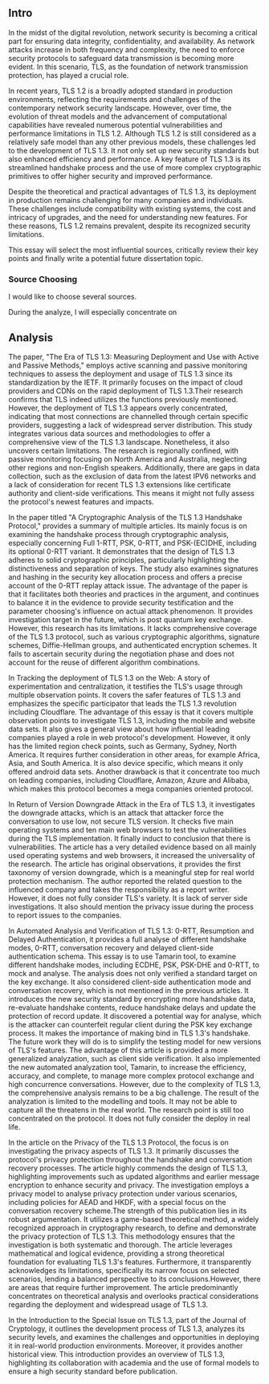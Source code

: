 ## Intro
In the midst of the digital revolution, network security is becoming a critical part for ensuring data integrity, confidentiality, and availability. As network attacks increase in both frequency and complexity, the need to enforce security protocols to safeguard data transmission is becoming more evident. In this scenario, TLS, as the foundation of network transmission protection, has played a crucial role.

In recent years, TLS 1.2 is a broadly adopted standard in production environments, reflecting the requirements and challenges of the contemporary network security landscape. However, over time, the evolution of threat models and the advancement of computational capabilities have revealed numerous potential vulnerabilities and performance limitations in TLS 1.2. Although TLS 1.2 is still considered as a relatively safe model than any other previous models, these challenges led to the development of TLS 1.3. It not only set up new security standards but also enhanced efficiency and performance. A key feature of TLS 1.3 is its streamlined handshake process and the use of more complex cryptographic primitives to offer higher security and improved performance.

Despite the theoretical and practical advantages of TLS 1.3, its deployment in production remains challenging for many companies and individuals. These challenges include compatibility with existing systems, the cost and intricacy of upgrades, and the need for understanding new features. For these reasons, TLS 1.2 remains prevalent, despite its recognized security limitations.

This essay will select the most influential sources, critically review their key points and finally write a potential future dissertation topic. 

### Source Choosing

I would like to choose several sources. 

During the analyze, I will especially concentrate on 


## Analysis



The paper, "The Era of TLS 1.3: Measuring Deployment and Use with Active and Passive Methods," employs active scanning and passive monitoring techniques to assess the deployment and usage of TLS 1.3 since its standardization by the IETF. It primarily focuses on the impact of cloud providers and CDNs on the rapid deployment of TLS 1.3.Their research confirms that TLS indeed utilizes the functions previously mentioned. However, the deployment of TLS 1.3 appears overly concentrated, indicating that most connections are channelled through certain specific providers, suggesting a lack of widespread server distribution. This study integrates various data sources and methodologies to offer a comprehensive view of the TLS 1.3 landscape. Nonetheless, it also uncovers certain limitations. The research is regionally confined, with passive monitoring focusing on North America and Australia, neglecting other regions and non-English speakers. Additionally, there are gaps in data collection, such as the exclusion of data from the latest IPV6 networks and a lack of consideration for recent TLS 1.3 extensions like certificate authority and client-side verifications. This means it might not fully assess the protocol's newest features and impacts.

In the paper titled "A Cryptographic Analysis of the TLS 1.3 Handshake Protocol," provides a summary of multiple articles. Its mainly focus is on examining the handshake process through cryptographic analysis, especially concerning Full 1-RTT, PSK, 0-RTT, and PSK-(EC)DHE, including its optional 0-RTT variant. It demonstrates that the design of TLS 1.3 adheres to solid cryptographic principles, particularly highlighting the distinctiveness and separation of keys. The study also examines signatures and hashing in the security key allocation process and offers a precise account of the 0-RTT replay attack issue. The advantage of the paper is that it facilitates both theories and practices in the argument, and continues to balance it in the evidence to provide security testification and the parameter choosing's influence on actual attack phenomenon. It provides investigation target in the future, which is post quantum key exchange. However, this research has its limitations. It lacks comprehensive coverage of the TLS 1.3 protocol, such as various cryptographic algorithms, signature schemes, Diffie-Hellman groups, and authenticated encryption schemes. It fails to ascertain security during the negotiation phase and does not account for the reuse of different algorithm combinations. 

In Tracking the deployment of TLS 1.3 on the Web: A story of experimentation and centralization, it testifies the TLS's usage through multiple observation points. It covers the safer features of TLS 1.3 and emphasizes the specific participator that leads the TLS 1.3 revolution including Cloudflare. The advantage of this essay is that it covers multiple observation points to investigate TLS 1.3, including the mobile and website data sets. It also gives a general view about how influential leading companies played a role in web protocol's development. However, it only has the limited region check points, such as Germany, Sydney, North America. It requires further consideration in other areas, for example Africa, Asia, and South America. It is also device specific, which means it only offered android data sets. Another drawback is that it concentrate too much on leading companies, including Cloudflare, Amazon, Azure and Alibaba, which makes this protocol becomes a mega companies oriented protocol. 

In Return of Version Downgrade Attack in the Era of TLS 1.3, it investigates the downgrade attacks, which is an attack that attacker force the conversation to use low, not secure TLS version. It checks five main operating systems and ten main web browsers to test the vulnerabilities during the TLS implementation. It finally induct to conclusion that there is vulnerabilities. The article has a very detailed evidence based on all mainly used operating systems and web browsers, it increased the universality of the research. The article has original observations, it provides the first taxonomy of version downgrade, which is a meaningful step for real world protection mechanism. The author reported the related question to the influenced company and takes the responsibility as a report writer. However, it does not fully consider TLS's variety. It is lack of server side investigations. It also should mention the privacy issue during the process to report issues to the companies. 

In Automated Analysis and Verification of TLS 1.3: 0-RTT, Resumption and Delayed Authentication, it provides a full analyse of different handshake modes, 0-RTT, conversation recovery and delayed client-side authentication schema. This essay is to use Tamarin tool, to examine different handshake modes, including ECDHE, PSK, PSK-DHE and 0-RTT, to mock and analyse. The analysis does not only verified a standard target on the key exchange. It also considered client-side authentication mode and conversation recovery, which is not mentioned in the previous articles. It introduces the new security standard by encrypting more handshake data, re-evaluate handshake contents, reduce handshake delays and update the protection of record update. It discovered a potential way for analyse, which is the attacker can  counterfeit regular client during the PSK key exchange process. It makes the importance of making bind in TLS 1.3's handshake. The future work they will do is to simplify the testing model for new versions of TLS's features. The advantage of this article is provided a more generalized analyzation, such as client side verification. It also implemented the new automated analyzation tool, Tamarin, to increase the efficiency, accuracy, and complete, to manage more complex protocol exchange and high concurrence conversations. However, due to the complexity of TLS 1.3, the comprehensive analysis remains to be a big challenge. The result of the analyzation is limited to the modelling and tools. It may not be able to capture all the threatens in the real world. The research point is still too concentrated on the protocol. It does not fully consider the deploy in real life. 

In the article on the Privacy of the TLS 1.3 Protocol, the focus is on investigating the privacy aspects of TLS 1.3. It primarily discusses the protocol's privacy protection throughout the handshake and conversation recovery processes. The article highly commends the design of TLS 1.3, highlighting improvements such as updated algorithms and earlier message encryption to enhance security and privacy. The investigation employs a privacy model to analyse privacy protection under various scenarios, including policies for AEAD and HKDF, with a special focus on the conversation recovery scheme.The strength of this publication lies in its robust argumentation. It utilizes a game-based theoretical method, a widely recognized approach in cryptography research, to define and demonstrate the privacy protection of TLS 1.3. This methodology ensures that the investigation is both systematic and thorough. The article leverages mathematical and logical evidence, providing a strong theoretical foundation for evaluating TLS 1.3's features. Furthermore, it transparently acknowledges its limitations, specifically its narrow focus on selected scenarios, lending a balanced perspective to its conclusions.However, there are areas that require further improvement. The article predominantly concentrates on theoretical analysis and overlooks practical considerations regarding the deployment and widespread usage of TLS 1.3.

In the Introduction to the Special Issue on TLS 1.3, part of the Journal of Cryptology, it outlines the development process of TLS 1.3, analyzes its security levels, and examines the challenges and opportunities in deploying it in real-world production environments. Moreover, it provides another historical view. This introduction provides an overview of TLS 1.3, highlighting its collaboration with academia and the use of formal models to ensure a high security standard before publication. 